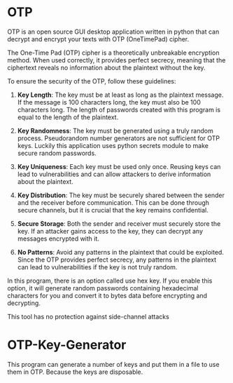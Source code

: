 # OTP
OTP is an open source GUI desktop application written in python that can decrypt and encrypt your texts with OTP (OneTimePad) cipher. 

The One-Time Pad (OTP) cipher is a theoretically unbreakable encryption method. When used correctly, it provides perfect secrecy, meaning that the ciphertext reveals no information about the plaintext without the key.

To ensure the security of the OTP, follow these guidelines: 

1. **Key Length**: The key must be at least as long as the plaintext message. If the message is 100 characters long, the key must also be 100 characters long. The length of passwords created with this program is equal to the length of the plaintext.

2. **Key Randomness**: The key must be generated using a truly random process. Pseudorandom number generators are not sufficient for OTP keys. Luckily this application uses python secrets module to make secure random passwords. 

3. **Key Uniqueness**: Each key must be used only once. Reusing keys can lead to vulnerabilities and can allow attackers to derive information about the plaintext. 

4. **Key Distribution**: The key must be securely shared between the sender and the receiver before communication. This can be done through secure channels, but it is crucial that the key remains confidential. 

5. **Secure Storage**: Both the sender and receiver must securely store the key. If an attacker gains access to the key, they can decrypt any messages encrypted with it. 

6. **No Patterns**: Avoid any patterns in the plaintext that could be exploited. Since the OTP provides perfect secrecy, any patterns in the plaintext can lead to vulnerabilities if the key is not truly random.

In this program, there is an option called use hex key.  If you enable this option, it will generate random passwords containing hexadecimal characters for you and convert it to bytes data before encrypting and decrypting.

This tool has no protection against side-channel attacks

# OTP-Key-Generator
This program can generate a number of keys and put them in a file to use them in OTP. Because the keys are disposable.
